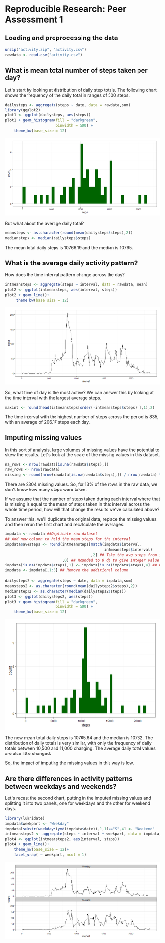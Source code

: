 # Reproducible Research: Peer Assessment 1


## Loading and preprocessing the data

```r
unzip("activity.zip", "activity.csv")
rawdata <- read.csv("activity.csv")
```

## What is mean total number of steps taken per day?
Let's start by looking at distribution of daily step totals.  The following chart shows the frequency of the daily total in ranges of 500 steps.


```r
dailysteps <- aggregate(steps ~ date, data = rawdata,sum)
library(ggplot2)
plot1 <- ggplot(dailysteps, aes(steps))
plot1 + geom_histogram(fill = "darkgreen",
                       binwidth = 500) + 
    theme_bw(base_size = 12)
```

![](./PA1_template_files/figure-html/unnamed-chunk-2-1.png) 

But what about the average daily total?

```r
meansteps <- as.character(round(mean(dailysteps$steps),2))
mediansteps <- median(dailysteps$steps)
```
The mean total daily steps is 10766.19 and the median is 10765.  
  
## What is the average daily activity pattern?
How does the time interval pattern change across the day?

```r
intmeansteps <- aggregate(steps ~ interval, data = rawdata, mean)
plot2 <- ggplot(intmeansteps, aes(interval, steps))
plot2 + geom_line()+ 
     theme_bw(base_size = 12)
```

![](./PA1_template_files/figure-html/unnamed-chunk-4-1.png) 

So, what time of day is the most active?  We can answer this by looking at the time interval with the largest average steps.

```r
maxint <- round(head(intmeansteps[order(-intmeansteps$steps),],1),2)
```

The time interval with the highest number of steps across the period is 835, with an average of 206.17 steps each day.

## Imputing missing values
In this sort of analysis, large volumes of missing values have the potential to skew the results.  Let's look at the scale of the missing values in this dataset.  


```r
na_rows <- nrow(rawdata[is.na(rawdata$steps),])
raw_rows <- nrow(rawdata)
missing <- round(nrow(rawdata[is.na(rawdata$steps),]) / nrow(rawdata) * 100,0)
```
  
There are 2304 missing values.  So, for 13% of the rows in the raw data, we don't know how many steps were taken.  
  
If we assume that the number of steps taken during each interval where that is missing is equal to the mean of steps taken in that interval across the whole time period, how will that change the results we've calculated above?  
  
To answer this, we'll duplicate the original data, replace the missing values and then rerun the first chart and recalculate the averages.

```r
impdata <- rawdata ##Duplicate raw dataset
## Add new column to hold the mean steps for the interval
impdata$avesteps <- round(intmeansteps[match(impdata$interval,
                                             intmeansteps$interval)
                                       ,2] ## Take the avg steps from intmeansteps dataset
                          ,0) ## Rounded to 0 dp to give integer value
impdata[is.na(impdata$steps),1] <- impdata[is.na(impdata$steps),4] ## Update missing steps
impdata <- impdata[,1:3] ## Remove the additional column

dailysteps2 <- aggregate(steps ~ date, data = impdata,sum)
meansteps2 <- as.character(round(mean(dailysteps2$steps),2))
mediansteps2 <- as.character(median(dailysteps2$steps))
plot3 <- ggplot(dailysteps2, aes(steps))
plot3 + geom_histogram(fill = "darkgreen",
                       binwidth = 500) + 
    theme_bw(base_size = 12)
```

![](./PA1_template_files/figure-html/unnamed-chunk-7-1.png) 

The new mean total daily steps is 10765.64 and the median is 10762.  The distribution of daily totals is very similar, with only the frequency of daily totals between 10,500 and 11,000 changing.  The average daily total values are also little changed.  
  
So, the impact of imputing the missing values in this way is low.  
  
## Are there differences in activity patterns between weekdays and weekends?
Let's recast the second chart, putting in the imputed missing values and splitting it into two panels, one for weekdays and the other for weekend days.

```r
library(lubridate)
impdata$weekpart <- "Weekday"
impdata[substr(weekdays(ymd(impdata$date)),1,1)=="S",4] <- "Weekend"
intmeansteps2 <- aggregate(steps ~ interval + weekpart, data = impdata, mean)
plot4 <- ggplot(intmeansteps2, aes(interval, steps))
plot4 + geom_line()+ 
    theme_bw(base_size = 12)+
    facet_wrap( ~ weekpart, ncol = 1)
```

![](./PA1_template_files/figure-html/unnamed-chunk-8-1.png) 
